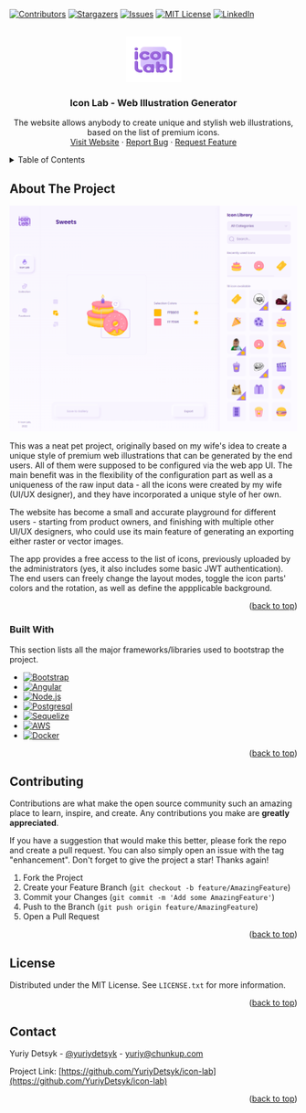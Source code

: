<a name="readme-top"></a>

<!-- PROJECT SHIELDS -->
[![Contributors][contributors-shield]][contributors-url]
[![Stargazers][stars-shield]][stars-url]
[![Issues][issues-shield]][issues-url]
[![MIT License][license-shield]][license-url]
[![LinkedIn][linkedin-shield]][linkedin-url]



<!-- PROJECT LOGO -->
<br />
<div align="center">
  <a href="https://github.com/YuriyDetsyk/icon-lab">
    <img src="images/logo.svg" alt="Logo" width="97" height="80">
  </a>

  <h3 align="center">Icon Lab - Web Illustration Generator</h3>

  <p align="center">
    The website allows anybody to create unique and stylish web illustrations, based on the list of premium icons.
    <br />
    <a href="https://iconlab.dev.chunkup.com">Visit Website</a>
    ·
    <a href="https://github.com/YuriyDetsyk/icon-lab/issues">Report Bug</a>
    ·
    <a href="https://github.com/YuriyDetsyk/icon-lab/issues">Request Feature</a>
  </p>
</div>



<!-- TABLE OF CONTENTS -->
<details>
  <summary>Table of Contents</summary>
  <ol>
    <li>
      <a href="#about-the-project">About The Project</a>
      <ul>
        <li><a href="#built-with">Built With</a></li>
      </ul>
    </li>
    <li><a href="#contributing">Contributing</a></li>
    <li><a href="#license">License</a></li>
    <li><a href="#contact">Contact</a></li>
  </ol>
</details>



<!-- ABOUT THE PROJECT -->
## About The Project

[![Application Screen Shot][product-screenshot]](https://iconlab.dev.chunkup.com)

This was a neat pet project, originally based on my wife's idea to create a unique style of premium web illustrations that can be generated by the end users. All of them were supposed to be configured via the web app UI. The main benefit was in the flexibility of the configuration part as well as a uniqueness of the raw input data - all the icons were created by my wife (UI/UX designer), and they have incorporated a unique style of her own.

The website has become a small and accurate playground for different users - starting from product owners, and finishing with multiple other UI/UX designers, who could use its main feature of generating an exporting either raster or vector images.

The app provides a free access to the list of icons, previously uploaded by the administrators (yes, it also includes some basic JWT authentication). The end users can freely change the layout modes, toggle the icon parts' colors and the rotation, as well as define the appplicable background.

<p align="right">(<a href="#readme-top">back to top</a>)</p>



### Built With

This section lists all the major frameworks/libraries used to bootstrap the project.

* [![Bootstrap][Bootstrap.com]][Bootstrap-url]
* [![Angular][Angular.io]][Angular-url]
* [![Node.js][Nodejs.org]][Nodejs-url]
* [![Postgresql][Postgresql.org]][Postgres-url]
* [![Sequelize][Sequelize.org]][Sequelize-url]
* [![AWS][AWS.com]][AWS-url]
* [![Docker][Docker.com]][Docker-url]

<p align="right">(<a href="#readme-top">back to top</a>)</p>



<!-- CONTRIBUTING -->
## Contributing

Contributions are what make the open source community such an amazing place to learn, inspire, and create. Any contributions you make are **greatly appreciated**.

If you have a suggestion that would make this better, please fork the repo and create a pull request. You can also simply open an issue with the tag "enhancement".
Don't forget to give the project a star! Thanks again!

1. Fork the Project
2. Create your Feature Branch (`git checkout -b feature/AmazingFeature`)
3. Commit your Changes (`git commit -m 'Add some AmazingFeature'`)
4. Push to the Branch (`git push origin feature/AmazingFeature`)
5. Open a Pull Request

<p align="right">(<a href="#readme-top">back to top</a>)</p>



<!-- LICENSE -->
## License

Distributed under the MIT License. See `LICENSE.txt` for more information.

<p align="right">(<a href="#readme-top">back to top</a>)</p>



<!-- CONTACT -->
## Contact

Yuriy Detsyk - [@yuriydetsyk](https://youtube.com/@yuriydetsyk) - yuriy@chunkup.com

Project Link: [https://github.com/YuriyDetsyk/icon-lab](https://github.com/YuriyDetsyk/icon-lab)

<p align="right">(<a href="#readme-top">back to top</a>)</p>


<!-- MARKDOWN LINKS & IMAGES -->
<!-- https://www.markdownguide.org/basic-syntax/#reference-style-links -->
[contributors-shield]: https://img.shields.io/github/contributors/YuriyDetsyk/icon-lab?style=for-the-badge
[contributors-url]: https://github.com/YuriyDetsyk/icon-lab/graphs/contributors
[forks-shield]: https://img.shields.io/github/forks/YuriyDetsyk/icon-lab?style=for-the-badge
[forks-url]: https://github.com/YuriyDetsyk/icon-lab/network/members
[stars-shield]: https://img.shields.io/github/stars/YuriyDetsyk/icon-lab?style=for-the-badge
[stars-url]: https://github.com/YuriyDetsyk/icon-lab/stargazers
[issues-shield]: https://img.shields.io/github/issues/YuriyDetsyk/icon-lab?style=for-the-badge
[issues-url]: https://github.com/YuriyDetsyk/icon-lab/issues
[license-shield]: https://img.shields.io/github/license/YuriyDetsyk/icon-lab?style=for-the-badge
[license-url]: https://github.com/YuriyDetsyk/icon-lab/blob/master/LICENSE.txt
[linkedin-shield]: https://img.shields.io/badge/-LinkedIn-black.svg?style=for-the-badge&logo=linkedin&colorB=555
[linkedin-url]: https://www.linkedin.com/in/yuriydetsyk
[product-screenshot]: images/screenshot.png
[Angular.io]: https://img.shields.io/badge/Angular-DD0031?style=for-the-badge&logo=angular&logoColor=white
[Angular-url]: https://angular.io
[Nodejs.org]: https://img.shields.io/badge/Node.js-3C873A?style=for-the-badge&logo=node.js&logoColor=white
[Nodejs-url]: https://nodejs.org
[Docker.com]: https://img.shields.io/badge/Docker-0DB7ED?style=for-the-badge&logo=docker&logoColor=white
[Docker-url]: https://docker.com
[Bootstrap.com]: https://img.shields.io/badge/Bootstrap-563D7C?style=for-the-badge&logo=bootstrap&logoColor=white
[Bootstrap-url]: https://getbootstrap.com
[Postgresql.org]: https://img.shields.io/badge/PostgreSQL-0064A5?style=for-the-badge&logo=postgresql&logoColor=white
[Postgres-url]: https://www.postgresql.org
[Sequelize.org]: https://img.shields.io/badge/Sequelize-2379BD?style=for-the-badge&logo=sequelize&logoColor=white
[Sequelize-url]: https://sequelize.org
[AWS.com]: https://img.shields.io/badge/AWS-FF9900?style=for-the-badge&logo=amazon&logoColor=white
[AWS-url]: https://aws.amazon.com
